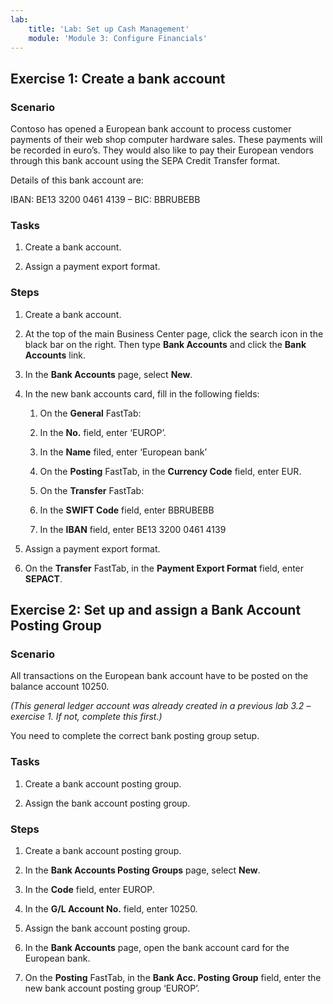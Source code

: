 ```yaml
---
lab:
    title: 'Lab: Set up Cash Management'
    module: 'Module 3: Configure Financials'
---
```


## Exercise 1: Create a bank account

### Scenario

Contoso has opened a European bank account to process customer payments of their
web shop computer hardware sales. These payments will be recorded in euro’s.
They would also like to pay their European vendors through this bank account
using the SEPA Credit Transfer format.

Details of this bank account are:

IBAN: BE13 3200 0461 4139 – BIC: BBRUBEBB

### **Tasks**

1.  Create a bank account.

2.  Assign a payment export format.

### Steps

1.  Create a bank account.

2.  At the top of the main Business Center page, click the search icon in the black bar on the right. Then type **Bank Accounts** and click the **Bank Accounts** link. 

3.  In the **Bank Accounts** page, select **New**.

4.  In the new bank accounts card, fill in the following fields:

       1.  On the **General** FastTab:

       2.  In the **No.** field, enter ‘EUROP’.

       3.  In the **Name** filed, enter ‘European bank’

       4.  On the **Posting** FastTab, in the **Currency Code** field, enter EUR. 

       5.  On the **Transfer** FastTab:

       6.  In the **SWIFT Code** field, enter BBRUBEBB

       7.  In the **IBAN** field, enter BE13 3200 0461 4139

5.  Assign a payment export format.

6.  On the **Transfer** FastTab, in the **Payment Export Format** field, enter **SEPACT**.

## Exercise 2: Set up and assign a Bank Account Posting Group

### Scenario

All transactions on the European bank account have to be posted on the balance
account 10250.

*(This general ledger account was already created in a previous lab 3.2 –
exercise 1. If not, complete this first.)*

You need to complete the correct bank posting group setup.

### Tasks

1.  Create a bank account posting group.

2.  Assign the bank account posting group.

### Steps

1.  Create a bank account posting group.

2.  In the **Bank Accounts Posting Groups** page, select **New**.

3.  In the **Code** field, enter EUROP.

4.  In the **G/L Account No.** field, enter 10250.
   
5.  Assign the bank account posting group.

6.  In the **Bank Accounts** page, open the bank account card for the
    European bank.

7.  On the **Posting** FastTab, in the **Bank Acc. Posting Group** field,
    enter the new bank account posting group ‘EUROP’.
